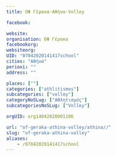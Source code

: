 ```yaml
---
title: ΟΦ Γέρακα-Αθήνα-Volley

facebook:

website:
organisation: ΟΦ Γέρακα
facebookorg:
websiteorg:
UID: "07042020141417school"
cities: "Αθήνα"
perioxi: ""
address: ""

places: [""]
categories: ["athlitismos"]
subcategories: ["volley"]
categoryNoSLug: ["Αθλητισμός"]
subcategoriesNoSLug: ["Volley"]

orgUID: org14042020001106

url: "of-geraka-athina-volley/athina//"
slug: "of-geraka-athina-volley"
aliases:
    - /07042020141417school
---
```





